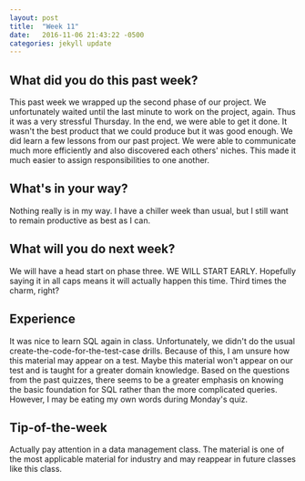 ```yaml
---
layout: post
title:  "Week 11"
date:   2016-11-06 21:43:22 -0500
categories: jekyll update
---
```

## What did you do this past week?

This past week we wrapped up the second phase of our project. We unfortunately waited until the last minute to work on the project, again. Thus it was a very stressful Thursday. In the end, we were able to get it done. It wasn't the best product that we could produce but it was good enough. We did learn a few lessons from our past project. We were able to communicate much more efficiently and also discovered each others' niches. This made it much easier to assign responsibilities to one another.


## What's in your way?

Nothing really is in my way. I have a chiller week than usual, but I still want to remain productive as best as I can.

## What will you do next week?

We will have a head start on phase three. WE WILL START EARLY. Hopefully saying it in all caps means it will actually happen this time. Third times the charm, right?

## Experience

It was nice to learn SQL again in class. Unfortunately, we didn't do the usual create-the-code-for-the-test-case drills. Because of this, I am unsure how this material may appear on a test. Maybe this material won't appear on our test and is taught for a greater domain knowledge. Based on the questions from the past quizzes, there seems to be a greater emphasis on knowing the basic foundation for SQL rather than the more complicated queries. However, I may be eating my own words during Monday's quiz.

## Tip-of-the-week

Actually pay attention in a data management class. The material is one of the most applicable material for industry and may reappear in future classes like this class.
